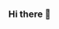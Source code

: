 ### Hi there 👋

<!--
**sashafromlibertalia/sashafromlibertalia** is a ✨ _special_ ✨ repository because its `README.md` (this file) appears on your GitHub profile.

Я Саша, учусь на 1 курсе университета ИТМО. Люблю создание сайтов / приложений на iOS / ботов, а также дизайн чего-угодно в вебе.
- 🔭 Пока не работаю
- 🌱 Учу алгоритмы и структуры данных/слежу за трендами в разработке
- 📫 Мои соцсети
[Instagram](https://www.instagram.com/sashafromlibertalia/)
[Telegram](http://t.me/sashafromlibertalia)
-->
